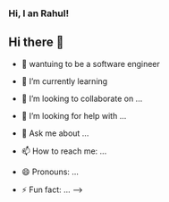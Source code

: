 <!--level 1: simple bio and stats-->

### Hi, I an Rahul!

## Hi there 👋

- 🔭 wantuing to be a software engineer</br>

- 🌱 I’m currently learning 
- 👯 I’m looking to collaborate on ...
- 🤔 I’m looking for help with ...
- 💬 Ask me about ...
- 📫 How to reach me: ...
- 😄 Pronouns: ...
- ⚡ Fun fact: ...
-->



